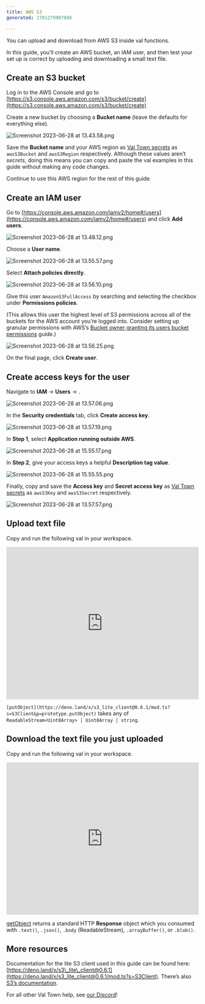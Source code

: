 ```yaml
---
title: AWS S3
generated: 1701279907886

---
```


You can upload and download from AWS S3 inside val functions.

In this guide, you’ll create an AWS bucket, an IAM user, and then test your set
up is correct by uploading and downloading a small text file.

## Create an S3 bucket

Log in to the AWS Console and go to
[https://s3.console.aws.amazon.com/s3/bucket/create](https://s3.console.aws.amazon.com/s3/bucket/create)

Create a new bucket by choosing a **Bucket name** (leave the defaults for
everything else).

![Screenshot 2023-06-28 at 13.43.58.png](./upload-and-download-from-aws-s3/screenshot_2023-06-28_at_134358.png)

Save the **Bucket name** and your AWS region as
[Val Town secrets](https://www.val.town/settings/secrets) as `awsS3Bucket` and
`awsS3Region` respectively. Although these values aren’t _secrets_, doing this
means you can copy and paste the val examples in this guide without making any
code changes.

Continue to use this AWS region for the rest of this guide.

## Create an IAM user

Go to
[https://console.aws.amazon.com/iamv2/home#/users](https://console.aws.amazon.com/iamv2/home#/users)
and click **Add users**.

![Screenshot 2023-06-28 at 13.48.12.png](./upload-and-download-from-aws-s3/screenshot_2023-06-28_at_134812.png)

Choose a **User name**.

![Screenshot 2023-06-28 at 13.55.57.png](./upload-and-download-from-aws-s3/screenshot_2023-06-28_at_135557.png)

Select **Attach policies directly**.

![Screenshot 2023-06-28 at 13.56.10.png](./upload-and-download-from-aws-s3/screenshot_2023-06-28_at_135610.png)

Give this user `AmazonS3FullAccess` by searching and selecting the checkbox
under **Permissions policies**.

(This allows this user the highest level of S3 permissions across all of the
buckets for the AWS account you’re logged into. Consider setting up granular
permissions with AWS’s
[Bucket owner granting its users bucket permissions](https://docs.aws.amazon.com/AmazonS3/latest/userguide/example-walkthroughs-managing-access-example1.html)
guide.)

![Screenshot 2023-06-28 at 13.56.25.png](./upload-and-download-from-aws-s3/screenshot_2023-06-28_at_135625.png)

On the final page, click **Create user**.

## Create access keys for the user

Navigate to **IAM** → **Users** → **<the user you created>**.

![Screenshot 2023-06-28 at 13.57.06.png](./upload-and-download-from-aws-s3/screenshot_2023-06-28_at_135706.png)

In the **Security credentials** tab, click **Create access key**.

![Screenshot 2023-06-28 at 13.57.19.png](./upload-and-download-from-aws-s3/screenshot_2023-06-28_at_135719.png)

In **Step 1**, select **Application running outside AWS**.

![Screenshot 2023-06-28 at 15.55.17.png](./upload-and-download-from-aws-s3/screenshot_2023-06-28_at_155517.png)

In **Step 2**, give your access keys a helpful **Description tag value**.

![Screenshot 2023-06-28 at 15.55.55.png](./upload-and-download-from-aws-s3/screenshot_2023-06-28_at_155555.png)

Finally, copy and save the **Access key** and **Secret access key** as
[Val Town secrets](https://www.val.town/settings/secrets) as `awsS3Key` and
`awsS3Secret` respectively.

![Screenshot 2023-06-28 at 13.57.57.png](./upload-and-download-from-aws-s3/screenshot_2023-06-28_at_135757.png)

## Upload text file

Copy and run the following val in your workspace.

<div class="not-content">
  <iframe src="https://www.val.town/embed/vtdocs.uploadTextToS3" width="100%" frameborder="no" style="height: 400px;">
    &#x20;
  </iframe>
</div>

`[putObject](https://deno.land/x/s3_lite_client@0.6.1/mod.ts?s=S3Client&p=prototype.putObject)`
takes any of `ReadableStream<Uint8Array> | Uint8Array | string`.

## Download the text file you just uploaded

Copy and run the following val in your workspace.

<div class="not-content">
  <iframe src="https://www.val.town/embed/vtdocs.downloadTextFromS3" width="100%" frameborder="no" style="height: 400px;">
    &#x20;
  </iframe>
</div>

[getObject](https://deno.land/x/s3_lite_client@0.6.1/mod.ts?s=S3Client&p=prototype.getObject)
returns a standard HTTP **Response** object which you consumed with
`.text()`, `.json()`, `.body` (ReadableStream), `.arrayBuffer()`, or `.blob()`.

## More resources

Documentation for the lite S3 client used in this guide can be found here:
[https://deno.land/x/s3\_lite\_client@0.6.1](https://deno.land/x/s3_lite_client@0.6.1/mod.ts?s=S3Client).
There’s also
[S3’s documentation](https://docs.aws.amazon.com/s3/index.html?nc2=h_ql_doc_s3).

For all other Val Town help, see [our Discord](https://discord.gg/dHv45uN5RY)!
